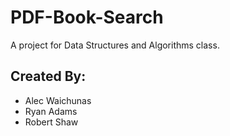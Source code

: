 # PDF-Book-Search

A project for Data Structures and Algorithms class.

## Created By:

* Alec Waichunas
* Ryan Adams
* Robert Shaw
